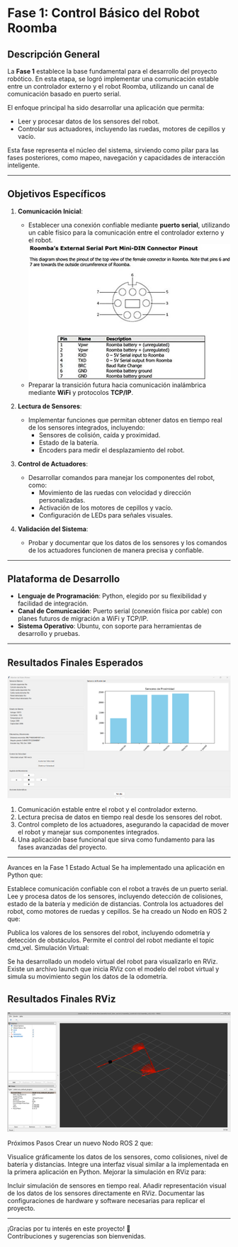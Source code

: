 # **Fase 1: Control Básico del Robot Roomba**

## **Descripción General**
La **Fase 1** establece la base fundamental para el desarrollo del proyecto robótico. En esta etapa, se logró implementar una comunicación estable entre un controlador externo y el robot Roomba, utilizando un canal de comunicación basado en puerto serial.

El enfoque principal ha sido desarrollar una aplicación que permita:
- Leer y procesar datos de los sensores del robot.
- Controlar sus actuadores, incluyendo las ruedas, motores de cepillos y vacío.

Esta fase representa el núcleo del sistema, sirviendo como pilar para las fases posteriores, como mapeo, navegación y capacidades de interacción inteligente.

---

## **Objetivos Específicos**
1. **Comunicación Inicial**:
   - Establecer una conexión confiable mediante **puerto serial**, utilizando un cable físico para la comunicación entre el controlador externo y el robot.
   ![GUI Robot Roomba](resources/Puerto_serie_Roomba.jpg)
   - Preparar la transición futura hacia comunicación inalámbrica mediante **WiFi** y protocolos **TCP/IP**.

2. **Lectura de Sensores**:
   - Implementar funciones que permitan obtener datos en tiempo real de los sensores integrados, incluyendo:
     - Sensores de colisión, caída y proximidad.
     - Estado de la batería.
     - Encoders para medir el desplazamiento del robot.

3. **Control de Actuadores**:
   - Desarrollar comandos para manejar los componentes del robot, como:
     - Movimiento de las ruedas con velocidad y dirección personalizadas.
     - Activación de los motores de cepillos y vacío.
     - Configuración de LEDs para señales visuales.

4. **Validación del Sistema**:
   - Probar y documentar que los datos de los sensores y los comandos de los actuadores funcionen de manera precisa y confiable.

---

## **Plataforma de Desarrollo**
- **Lenguaje de Programación**: Python, elegido por su flexibilidad y facilidad de integración.
- **Canal de Comunicación**: Puerto serial (conexión física por cable) con planes futuros de migración a WiFi y TCP/IP.
- **Sistema Operativo**: Ubuntu, con soporte para herramientas de desarrollo y pruebas.

---

## **Resultados Finales Esperados**
![GUI Robot Roomba](resources/GUI.png)

1. Comunicación estable entre el robot y el controlador externo.
2. Lectura precisa de datos en tiempo real desde los sensores del robot.
3. Control completo de los actuadores, asegurando la capacidad de mover el robot y manejar sus componentes integrados.
4. Una aplicación base funcional que sirva como fundamento para las fases avanzadas del proyecto.

---

Avances en la Fase 1
Estado Actual
Se ha implementado una aplicación en Python que:

Establece comunicación confiable con el robot a través de un puerto serial.
Lee y procesa datos de los sensores, incluyendo detección de colisiones, estado de la batería y medición de distancias.
Controla los actuadores del robot, como motores de ruedas y cepillos.
Se ha creado un Nodo en ROS 2 que:

Publica los valores de los sensores del robot, incluyendo odometría y detección de obstáculos.
Permite el control del robot mediante el topic cmd_vel.
Simulación Virtual:

Se ha desarrollado un modelo virtual del robot para visualizarlo en RViz.
Existe un archivo launch que inicia RViz con el modelo del robot virtual y simula su movimiento según los datos de la odometría.

## **Resultados Finales RViz**
![GUI Robot Roomba](resources/RViz.png)

Próximos Pasos
Crear un nuevo Nodo ROS 2 que:

Visualice gráficamente los datos de los sensores, como colisiones, nivel de batería y distancias.
Integre una interfaz visual similar a la implementada en la primera aplicación en Python.
Mejorar la simulación en RViz para:

Incluir simulación de sensores en tiempo real.
Añadir representación visual de los datos de los sensores directamente en RViz.
Documentar las configuraciones de hardware y software necesarias para replicar el proyecto.


---

¡Gracias por tu interés en este proyecto! 🚀  
Contribuciones y sugerencias son bienvenidas.
